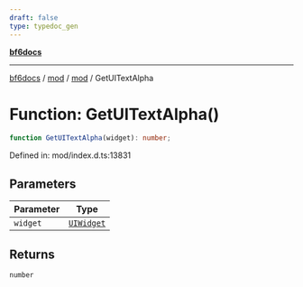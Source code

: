 ```yaml
---
draft: false
type: typedoc_gen
---
```


[**bf6docs**](../../../_index.md)

***

[bf6docs](../../../_index.md) / [mod](../../_index.md) / [mod](../_index.md) / GetUITextAlpha

# Function: GetUITextAlpha()

```ts
function GetUITextAlpha(widget): number;
```

Defined in: mod/index.d.ts:13831

## Parameters

| Parameter | Type |
| ------ | ------ |
| `widget` | [`UIWidget`](../UIWidget/_index.md) |

## Returns

`number`
